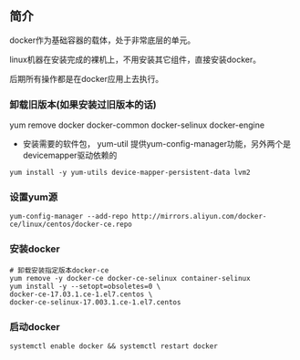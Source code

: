 ## 简介
docker作为基础容器的载体，处于非常底层的单元。

linux机器在安装完成的裸机上，不用安装其它组件，直接安装docker。

后期所有操作都是在docker应用上去执行。

### 卸载旧版本(如果安装过旧版本的话)
yum remove docker  docker-common docker-selinux docker-engine
- 安装需要的软件包， yum-util 提供yum-config-manager功能，另外两个是devicemapper驱动依赖的 
```shell
yum install -y yum-utils device-mapper-persistent-data lvm2
```
### 设置yum源
```shell
yum-config-manager --add-repo http://mirrors.aliyun.com/docker-ce/linux/centos/docker-ce.repo
```

### 安装docker
```shell
# 卸载安装指定版本docker-ce
yum remove -y docker-ce docker-ce-selinux container-selinux
yum install -y --setopt=obsoletes=0 \
docker-ce-17.03.1.ce-1.el7.centos \
docker-ce-selinux-17.003.1.ce-1.el7.centos
```

### 启动docker
```shell
systemctl enable docker && systemctl restart docker
```